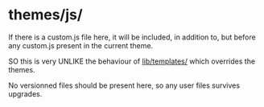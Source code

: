 # themes/js/

If there is a custom.js file here, it will be included, in addition to, but before any custom.js present in the current theme.

SO this is very UNLIKE the behaviour of [lib/templates/](../templates/README.md) which overrides the themes.

No versionned files should be present here, so any user files survives upgrades.
